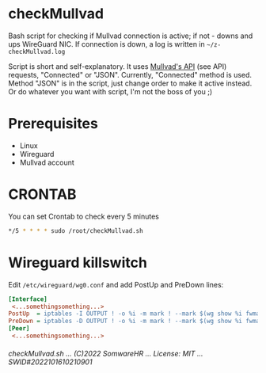 # checkMullvad

Bash script for checking if Mullvad connection is active; if not - downs and ups WireGuard NIC. If connection is down, a log is written in `~/z-checkMullvad.log`

Script is short and self-explanatory. It uses [Mullvad's API](https://mullvad.net/en/check/) (see API) requests, "Connected" or "JSON". Currently, "Connected" method is used. Method "JSON" is in the script, just change order to make it active instead. Or do whatever you want with script, I'm not the boss of you ;)



# Prerequisites

+ Linux
+ Wireguard
+ Mullvad account



# CRONTAB

You can set Crontab to check every 5 minutes

```bash
*/5 * * * * sudo /root/checkMullvad.sh
```




# Wireguard killswitch

Edit `/etc/wireguard/wg0.conf` and add PostUp and PreDown lines:

```ini
[Interface]
 <...somethingsomething...>
PostUp  = iptables -I OUTPUT ! -o %i -m mark ! --mark $(wg show %i fwmark) -m addrtype ! --dst-type LOCAL -j REJECT && ip6tables -I OUTPUT ! -o %i -m mark ! --mark $(wg show %i fwmark) -m addrtype ! --dst-type LOCAL -j REJECT
PreDown = iptables -D OUTPUT ! -o %i -m mark ! --mark $(wg show %i fwmark) -m addrtype ! --dst-type LOCAL -j REJECT && ip6tables -D OUTPUT ! -o %i -m mark ! --mark $(wg show %i fwmark) -m addrtype ! --dst-type LOCAL -j REJECT
[Peer]
 <...somethingsomething...>
```



###### checkMullvad.sh ... (C)2022 SomwareHR ... License: MIT ... SWID#2022101610210901
